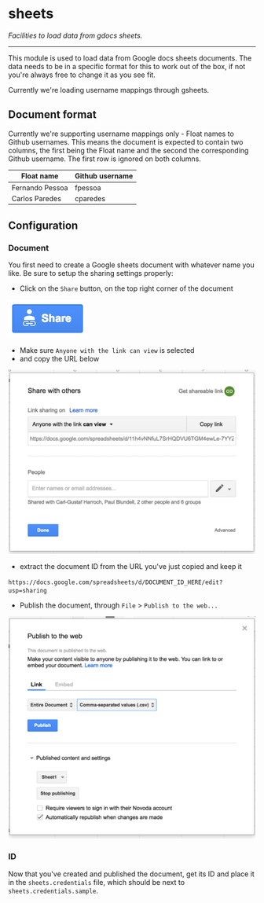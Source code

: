 sheets
======

_Facilities to load data from gdocs sheets._

-----------

This module is used to load data from Google docs sheets documents. The data needs to be in a specific format
 for this to work out of the box, if not you're always free to change it as you see fit.
 
Currently we're loading username mappings through gsheets. 

## Document format

Currently we're supporting username mappings only - Float names to Github usernames. This means the document is expected
 to contain two columns, the first being the Float name and the second the corresponding Github username. The first
 row is ignored on both columns.

| Float name | Github username |
| --- | --- |
| Fernando Pessoa | fpessoa |
| Carlos Paredes | cparedes |

## Configuration

### Document

You first need to create a Google sheets document with whatever name you like. Be sure to setup the sharing settings properly:

 - Click on the `Share` button, on the top right corner of the document
  
  ![](readme/sharebutton.png)
  
 - Make sure `Anyone with the link can view` is selected
 - and copy the URL below
 
  ![](readme/share.png)

 - extract the document ID from the URL you've just copied and keep it
 
 `https://docs.google.com/spreadsheets/d/DOCUMENT_ID_HERE/edit?usp=sharing`
 
 - Publish the document, through `File` > `Publish to the web...`
 
 ![](readme/publish.png)
  
### ID

Now that you've created and published the document, get its ID and place it in the `sheets.credentials` file, which should
be next to `sheets.credentials.sample`. 
